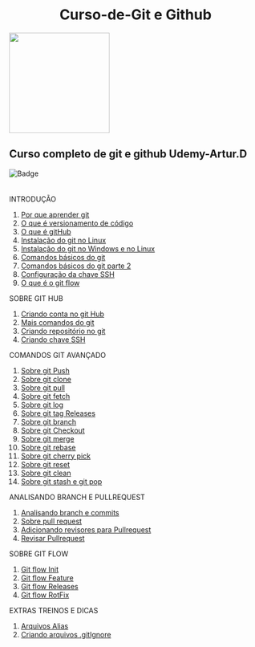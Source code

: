 <h1 align="center">Curso-de-Git e Github</h1>
<img src=https://github.com/Fas-naWeb/Curso-de-GitEGithub---Concluido/blob/main/recursos/logo5.png width=200px>

<h2>Curso completo de git e github Udemy-Artur.D</h2>

![Badge](http://img.shields.io/static/v1?label=STATUS-DO-CURSO&message=%20CONCLUIDO&color=GREEN&style=for-the-badge)
<br>
<br>
<br>
INTRODUÇÃO
<ol>  
  <li>
    <a href ="https://github.com/Fas-naWeb/Curso-de-GitEGithub---Concluido/blob/main/CURSO_DE_GIT/%2401_INTRODUCAO/%24005_Introducao.java">
      Por que aprender git
    </a>
  </li>

   <li>
    <a href ="https://github.com/Fas-naWeb/Curso-de-GitEGithub---Concluido/blob/main/CURSO_DE_GIT/%2401_INTRODUCAO/%24006_OqueEversionamento.java">
      O que é versionamento de código
    </a>
  </li>

  <li>
    <a href ="https://github.com/Fas-naWeb/Curso-de-GitEGithub---Concluido/blob/main/CURSO_DE_GIT/%2401_INTRODUCAO/%24007_OqueEgitHub.java">
      O que é gitHub
    </a>
  </li>

  <li>
    <a href ="https://github.com/Fas-naWeb/Curso-de-GitEGithub---Concluido/blob/main/CURSO_DE_GIT/%2401_INTRODUCAO/%24002_InstalacaoDoGit.java">
      Instalação do git no Linux
    </a>
  </li>  

  <li>
    <a href ="https://github.com/Fas-naWeb/Curso-de-GitEGithub---Concluido/blob/main/CURSO_DE_GIT/%2401_INTRODUCAO/%24009_IntalacaoDoGit.java">
      Instalação do git no Windows e no Linux
    </a>
  </li>  

  <li>
    <a href ="https://github.com/Fas-naWeb/Curso-de-GitEGithub---Concluido/blob/main/CURSO_DE_GIT/%2401_INTRODUCAO/%24001_ComandosBasicosGit.java">
      Comandos básicos do git
    </a>
  </li>

  <li>
    <a href ="https://github.com/Fas-naWeb/Curso-de-GitEGithub---Concluido/blob/main/CURSO_DE_GIT/%2401_INTRODUCAO/%24004_ComandosDogit.java">
      Comandos básicos do git parte 2
    </a>
  </li>

  <li>
    <a href ="https://github.com/Fas-naWeb/Curso-de-GitEGithub---Concluido/blob/main/CURSO_DE_GIT/%2401_INTRODUCAO/%24003_SobreChaveSSH.java">
      Configuração da chave SSH
    </a>
  </li>

  <li>
    <a href ="https://github.com/Fas-naWeb/Curso-de-GitEGithub---Concluido/blob/main/CURSO_DE_GIT/%2401_INTRODUCAO/%24008_OqueEgitFlow.java">
      O que é o git flow
    </a>
  </li> 
</ol>

SOBRE GIT HUB
<ol>
   <li>
    <a href ="https://github.com/Fas-naWeb/Curso-de-GitEGithub---Concluido/blob/main/CURSO_DE_GIT/%2402_GITBASICO/%24010_CriandoContaGithub.java">
      Criando conta no git Hub
    </a>
  </li>

   <li>
    <a href ="https://github.com/Fas-naWeb/Curso-de-GitEGithub---Concluido/blob/main/CURSO_DE_GIT/%2402_GITBASICO/%24011_ComandosBasicos.java">
      Mais comandos do git
    </a>
   </li>

   <li>
    <a href ="https://github.com/Fas-naWeb/Curso-de-GitEGithub---Concluido/blob/main/CURSO_DE_GIT/%2403_GITHUB_PARTE1/%24012_CriandoUmRepositorioGitHub.java">
      Criando repositório no git
    </a>
  </li>

   <li>
    <a href ="https://github.com/Fas-naWeb/Curso-de-GitEGithub---Concluido/blob/main/CURSO_DE_GIT/%2403_GITHUB_PARTE1/%24013_SobreChaveSSH.java">
      Criando chave SSH
    </a>
  </li> 
 </ol>

 COMANDOS GIT AVANÇADO
 <ol>
   <li>
    <a href ="https://github.com/Fas-naWeb/Curso-de-GitEGithub---Concluido/blob/main/CURSO_DE_GIT/%2404_GITHUB_AVANCADO/%24014_GitPushEnviandoAoServidor.java">
      Sobre git Push
    </a>
  </li> 

   <li>
    <a href ="https://github.com/Fas-naWeb/Curso-de-GitEGithub---Concluido/blob/main/CURSO_DE_GIT/%2404_GITHUB_AVANCADO/%24015_gitCloneClonadoRepositorio.java">
      Sobre git clone
    </a>
  </li>

   <li>
    <a href ="https://github.com/Fas-naWeb/Curso-de-GitEGithub---Concluido/blob/main/CURSO_DE_GIT/%2404_GITHUB_AVANCADO/%24016_gitPullBaixandoCommits.java">
      Sobre git pull
    </a>
  </li>

   <li>
    <a href ="https://github.com/Fas-naWeb/Curso-de-GitEGithub---Concluido/blob/main/CURSO_DE_GIT/%2404_GITHUB_AVANCADO/%24017_GitFetchAtualizandoSuasBranchs.java">
      Sobre git fetch
    </a>
  </li>

   <li>
    <a href ="https://github.com/Fas-naWeb/Curso-de-GitEGithub---Concluido/blob/main/CURSO_DE_GIT/%2404_GITHUB_AVANCADO/%24018_GitLogVerificandoHistorico.java">
      Sobre git log
    </a>
  </li>

  <li>
    <a href ="https://github.com/Fas-naWeb/Curso-de-GitEGithub---Concluido/blob/main/CURSO_DE_GIT/%2404_GITHUB_AVANCADO/%24019_GitTagMarcandoRelease.java">
      Sobre git tag Releases
    </a>
   </li> 

  <li>
    <a href ="https://github.com/Fas-naWeb/Curso-de-GitEGithub---Concluido/blob/main/CURSO_DE_GIT/%2404_GITHUB_AVANCADO/%24020_GitBranchComoFuncionaAsBranchs.java">
      Sobre git branch 
    </a>
   </li>

  <li>
    <a href ="https://github.com/Fas-naWeb/Curso-de-GitEGithub---Concluido/blob/main/CURSO_DE_GIT/%2404_GITHUB_AVANCADO/%24021_gitCheckoutAtivandoBranch.java">
      Sobre git Checkout
    </a>
   </li>

  <li>
    <a href ="https://github.com/Fas-naWeb/Curso-de-GitEGithub---Concluido/blob/main/CURSO_DE_GIT/%2404_GITHUB_AVANCADO/%24022_GitMerge.java">
      Sobre git merge
    </a>
   </li>

  <li>
    <a href ="https://github.com/Fas-naWeb/Curso-de-GitEGithub---Concluido/blob/main/CURSO_DE_GIT/%2404_GITHUB_AVANCADO/%24023_GitRebase.java">
      Sobre git rebase
    </a>
   </li> 

  <li>
    <a href ="https://github.com/Fas-naWeb/Curso-de-GitEGithub---Concluido/blob/main/CURSO_DE_GIT/%2404_GITHUB_AVANCADO/%24024_GitCherry_Pick.java">
      Sobre git cherry pick
    </a>
   </li> 

  <li>
    <a href ="https://github.com/Fas-naWeb/Curso-de-GitEGithub---Concluido/blob/main/CURSO_DE_GIT/%2404_GITHUB_AVANCADO/%24025_GitReset.java">
      Sobre git reset
    </a>
   </li> 

  <li>
    <a href ="https://github.com/Fas-naWeb/Curso-de-GitEGithub---Concluido/blob/main/CURSO_DE_GIT/%2404_GITHUB_AVANCADO/%24026_GitClean.java">
      Sobre git clean
    </a>
   </li> 

  <li>
    <a href ="https://github.com/Fas-naWeb/Curso-de-GitEGithub---Concluido/blob/main/CURSO_DE_GIT/%2404_GITHUB_AVANCADO/%24027_GitStash_gitPop.java">
      Sobre git stash e git pop
    </a>
   </li> 
 </ol>

 ANALISANDO BRANCH E PULLREQUEST

 <ol>
  <li>
    <a href ="https://github.com/Fas-naWeb/Curso-de-GitEGithub---Concluido/blob/main/CURSO_DE_GIT/%2405_GITHUB_PARTE2/%24028_Analisando_BranchECommits.java">
      Analisando branch e commits
    </a>
   </li> 

   <li>
    <a href ="https://github.com/Fas-naWeb/Curso-de-GitEGithub---Concluido/blob/main/CURSO_DE_GIT/%2405_GITHUB_PARTE2/%24029_Sobre_PullRequest.java">
      Sobre pull request
    </a>
   </li> 

   <li>
    <a href ="https://github.com/Fas-naWeb/Curso-de-GitEGithub---Concluido/blob/main/CURSO_DE_GIT/%2405_GITHUB_PARTE2/%24030_AdicionandoRevisoresParaPR.java">
      Adicionando revisores para Pullrequest
    </a>
   </li> 

   <li>
    <a href ="https://github.com/Fas-naWeb/Curso-de-GitEGithub---Concluido/blob/main/CURSO_DE_GIT/%2405_GITHUB_PARTE2/%24031_ComoRevisarUmPullRequest.java">
      Revisar Pullrequest
    </a>
   </li> 
 </ol>

SOBRE GIT FLOW
<ol>
   <li>
    <a href ="https://github.com/Fas-naWeb/Curso-de-GitEGithub---Concluido/blob/main/CURSO_DE_GIT/%2406_GITFLOW/%24032_GitFlowInit.java">
      Git flow Init
    </a>
   </li>

   <li>
    <a href ="https://github.com/Fas-naWeb/Curso-de-GitEGithub---Concluido/blob/main/CURSO_DE_GIT/%2406_GITFLOW/%24033_GitFlowFeature.java">
      Git flow Feature
    </a>
   </li> 

   <li>
    <a href ="https://github.com/Fas-naWeb/Curso-de-GitEGithub---Concluido/blob/main/CURSO_DE_GIT/%2406_GITFLOW/%24034_GitFlowRelease.java">
      Git flow Releases
    </a>
   </li> 

   <li>
    <a href ="https://github.com/Fas-naWeb/Curso-de-GitEGithub---Concluido/blob/main/CURSO_DE_GIT/%2406_GITFLOW/%24035_GitFlowHotFix.java">
      Git flow RotFix
    </a>
   </li> 
 </ol>

 EXTRAS TREINOS E DICAS
<ol>
  <li>
     <a href="https://github.com/Fas-naWeb/Curso-de-GitEGithub---Concluido/blob/main/CURSO_DE_GIT/%2407_EXTRA_TREINOEDICAS/%24036_CriandoArquivoAlias.java">
       Arquivos Alias
     </a>
  </li>

  <li>
     <a href="https://github.com/Fas-naWeb/Curso-de-GitEGithub---Concluido/blob/main/CURSO_DE_GIT/%2407_EXTRA_TREINOEDICAS/%24037_CriandoArquivoGitIgnore.java">
       Criando arquivos .gitIgnore
    </a>
  </li>
 </ol>
 

